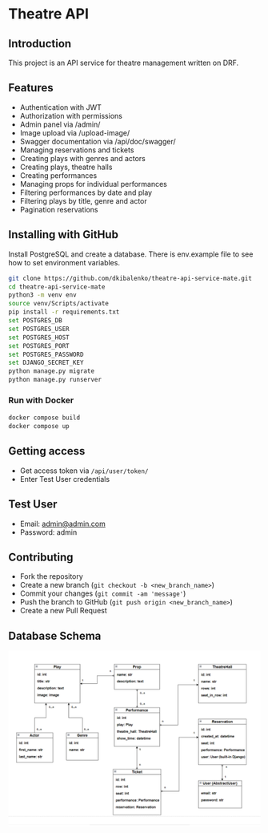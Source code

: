 # Theatre API

## Introduction
This project is an API service for theatre management written on DRF.

## Features
* Authentication with JWT
* Authorization with permissions
* Admin panel via /admin/
* Image upload via /upload-image/
* Swagger documentation via /api/doc/swagger/
* Managing reservations and tickets
* Creating plays with genres and actors
* Creating plays, theatre halls
* Creating performances
* Managing props for individual performances
* Filtering performances by date and play
* Filtering plays by title, genre and actor
* Pagination reservations

## Installing with GitHub
Install PostgreSQL and create a database.
There is env.example file to see how to set environment variables.

  ```bash
  git clone https://github.com/dkibalenko/theatre-api-service-mate.git
  cd theatre-api-service-mate
  python3 -m venv env
  source venv/Scripts/activate
  pip install -r requirements.txt
  set POSTGRES_DB
  set POSTGRES_USER
  set POSTGRES_HOST
  set POSTGRES_PORT
  set POSTGRES_PASSWORD
  set DJANGO_SECRET_KEY
  python manage.py migrate
  python manage.py runserver
  ```

### Run with Docker
  ```bash
  docker compose build
  docker compose up
  ```

## Getting access
  * Get access token via ```/api/user/token/```
  * Enter Test User credentials

## Test User
* Email: admin@admin.com
* Password: admin

## Contributing
* Fork the repository
* Create a new branch (`git checkout -b <new_branch_name>`)
* Commit your changes (`git commit -am 'message'`)
* Push the branch to GitHub (`git push origin <new_branch_name>`)
* Create a new Pull Request

## **Database Schema**
![Theatre Management Api Database Schema](theatre_API_service.png)
